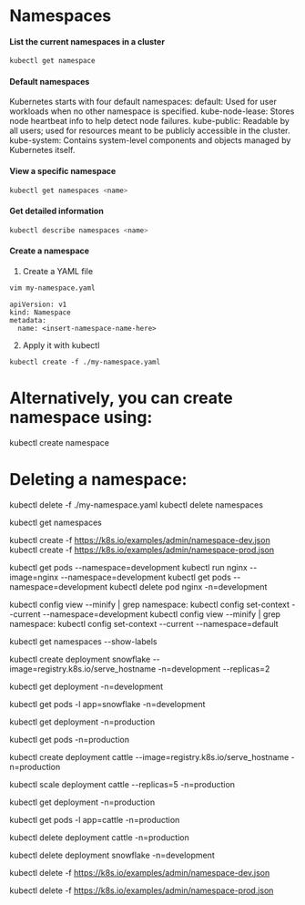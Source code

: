 # Namespaces

#### List the current namespaces in a cluster
```bash
kubectl get namespace
```

#### Default namespaces
Kubernetes starts with four default namespaces:
default: Used for user workloads when no other namespace is specified.
kube-node-lease: Stores node heartbeat info to help detect node failures.
kube-public: Readable by all users; used for resources meant to be publicly accessible in the cluster.
kube-system: Contains system-level components and objects managed by Kubernetes itself.

#### View a specific namespace
```bash
kubectl get namespaces <name>
```
#### Get detailed information
```bash
kubectl describe namespaces <name>
```
#### Create a namespace
1. Create a YAML file
```bash
vim my-namespace.yaml
```
```
apiVersion: v1
kind: Namespace
metadata:
  name: <insert-namespace-name-here>
```
2. Apply it with kubectl
```vash
kubectl create -f ./my-namespace.yaml
```

# Alternatively, you can create namespace using:
kubectl create namespace <insert-namespace-name-here>

# Deleting a namespace:
kubectl delete -f ./my-namespace.yaml
kubectl delete namespaces <insert-some-namespace-name>

kubectl get namespaces

kubectl create -f https://k8s.io/examples/admin/namespace-dev.json
kubectl create -f https://k8s.io/examples/admin/namespace-prod.json

kubectl get pods --namespace=development
kubectl run nginx --image=nginx --namespace=development
kubectl get pods --namespace=development
kubectl delete pod nginx -n=development

kubectl config view --minify | grep namespace:
kubectl config set-context --current --namespace=development
kubectl config view --minify | grep namespace:
kubectl config set-context --current --namespace=default

kubectl get namespaces --show-labels

kubectl create deployment snowflake --image=registry.k8s.io/serve_hostname -n=development --replicas=2

kubectl get deployment -n=development

kubectl get pods -l app=snowflake -n=development

kubectl get deployment -n=production

kubectl get pods -n=production

kubectl create deployment cattle --image=registry.k8s.io/serve_hostname -n=production

kubectl scale deployment cattle --replicas=5 -n=production

kubectl get deployment -n=production

kubectl get pods -l app=cattle -n=production

kubectl delete deployment cattle -n=production

kubectl delete deployment snowflake -n=development

kubectl delete -f https://k8s.io/examples/admin/namespace-dev.json

kubectl delete -f https://k8s.io/examples/admin/namespace-prod.json




